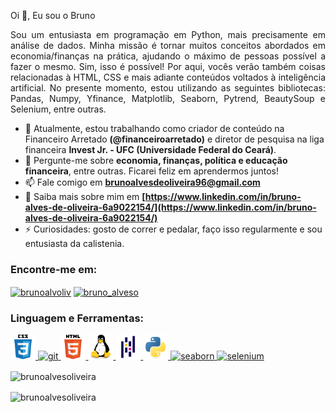 <p align="left">Oi 👋, Eu sou o Bruno</p>
<p align="justify">Sou um entusiasta em programação em Python, mais precisamente em análise de dados. Minha missão é tornar muitos conceitos abordados em economia/finanças na prática, ajudando o máximo de pessoas possível a fazer o mesmo. Sim, isso é possível! Por aqui, vocês verão também coisas relacionadas à HTML, CSS e mais adiante conteúdos voltados à inteligência artificial. No presente momento, estou utilizando as seguintes bibliotecas: Pandas, Numpy, Yfinance, Matplotlib, Seaborn, Pytrend, BeautySoup e Selenium, entre outras.</p>

- 🔭 Atualmente, estou trabalhando como criador de conteúdo na Financeiro Arretado **(@financeiroarretado)** e diretor de pesquisa na liga financeira **Invest Jr. - UFC (Universidade Federal do Ceará)**.
- 💬 Pergunte-me sobre **economia, finanças, política e educação financeira**, entre outras. Ficarei feliz em aprendermos juntos!
- 📫 Fale comigo em **brunoalvesdeoliveira96@gmail.com**
- 📄 Saiba mais sobre mim em **[https://www.linkedin.com/in/bruno-alves-de-oliveira-6a9022154/](https://www.linkedin.com/in/bruno-alves-de-oliveira-6a9022154/)**
- ⚡ Curiosidades: gosto de correr e pedalar, faço isso regularmente e sou entusiasta da calistenia.

<h3 align="left">Encontre-me em:</h3>
<p align="left">
<a href="https://twitter.com/brunoalvoliv" target="blank"><img align="center" src="https://raw.githubusercontent.com/rahuldkjain/github-profile-readme-generator/master/src/images/icons/Social/twitter.svg" alt="brunoalvoliv" height="30" width="40" /></a>
<a href="https://instagram.com/bruno_alveso" target="blank"><img align="center" src="https://raw.githubusercontent.com/rahuldkjain/github-profile-readme-generator/master/src/images/icons/Social/instagram.svg" alt="bruno_alveso" height="30" width="40" /></a>
</p>

<h3 align="left">Linguagem e Ferramentas:</h3>
<p align="left"> <a href="https://www.w3schools.com/css/" target="_blank" rel="noreferrer"> <img src="https://raw.githubusercontent.com/devicons/devicon/master/icons/css3/css3-original-wordmark.svg" alt="css3" width="40" height="40"/> </a> <a href="https://git-scm.com/" target="_blank" rel="noreferrer"> <img src="https://www.vectorlogo.zone/logos/git-scm/git-scm-icon.svg" alt="git" width="40" height="40"/> </a> <a href="https://www.w3.org/html/" target="_blank" rel="noreferrer"> <img src="https://raw.githubusercontent.com/devicons/devicon/master/icons/html5/html5-original-wordmark.svg" alt="html5" width="40" height="40"/> </a> <a href="https://www.linux.org/" target="_blank" rel="noreferrer"> <img src="https://raw.githubusercontent.com/devicons/devicon/master/icons/linux/linux-original.svg" alt="linux" width="40" height="40"/> </a> <a href="https://pandas.pydata.org/" target="_blank" rel="noreferrer"> <img src="https://raw.githubusercontent.com/devicons/devicon/2ae2a900d2f041da66e950e4d48052658d850630/icons/pandas/pandas-original.svg" alt="pandas" width="40" height="40"/> </a> <a href="https://www.python.org" target="_blank" rel="noreferrer"> <img src="https://raw.githubusercontent.com/devicons/devicon/master/icons/python/python-original.svg" alt="python" width="40" height="40"/> </a> <a href="https://seaborn.pydata.org/" target="_blank" rel="noreferrer"> <img src="https://seaborn.pydata.org/_images/logo-mark-lightbg.svg" alt="seaborn" width="40" height="40"/> </a> <a href="https://www.selenium.dev" target="_blank" rel="noreferrer"> <img src="https://raw.githubusercontent.com/detain/svg-logos/780f25886640cef088af994181646db2f6b1a3f8/svg/selenium-logo.svg" alt="selenium" width="40" height="40"/> </a> </p>

<p><img align="center" src="https://github-readme-stats.vercel.app/api/top-langs?username=brunoalvesoliveira&show_icons=true&locale=en&layout=compact" alt="brunoalvesoliveira" /></p>

<p><img align="center" src="https://github-readme-streak-stats.herokuapp.com/?user=brunoalvesoliveira&" alt="brunoalvesoliveira" /></p>

<!--
**brunoalvesoliveira/brunoalvesoliveira** is a ✨ _special_ ✨ repository because its `README.md` (this file) appears on your GitHub profile.

Here are some ideas to get you started:

- 🔭 I’m currently working on ...
- 🌱 I’m currently learning ...
- 👯 I’m looking to collaborate on ...
- 🤔 I’m looking for help with ...
- 💬 Ask me about ...
- 📫 How to reach me: ...
- 😄 Pronouns: ...
- ⚡ Fun fact: ...
-->
